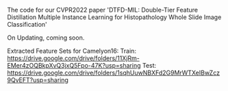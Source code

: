 The code for our CVPR2022 paper 'DTFD-MIL: Double-Tier Feature Distillation Multiple Instance Learning for Histopathology Whole Slide Image Classification'

On Updating, coming soon.

Extracted Feature Sets for Camelyon16: Train: https://drive.google.com/drive/folders/11XjRm-EMer4zOQBkpXvQ3jxQ5Fpo-47K?usp=sharing
                                        Test: https://drive.google.com/drive/folders/1sqhUuwNBXFd2G9MrWTXeIBwZcz9QvEFT?usp=sharing
